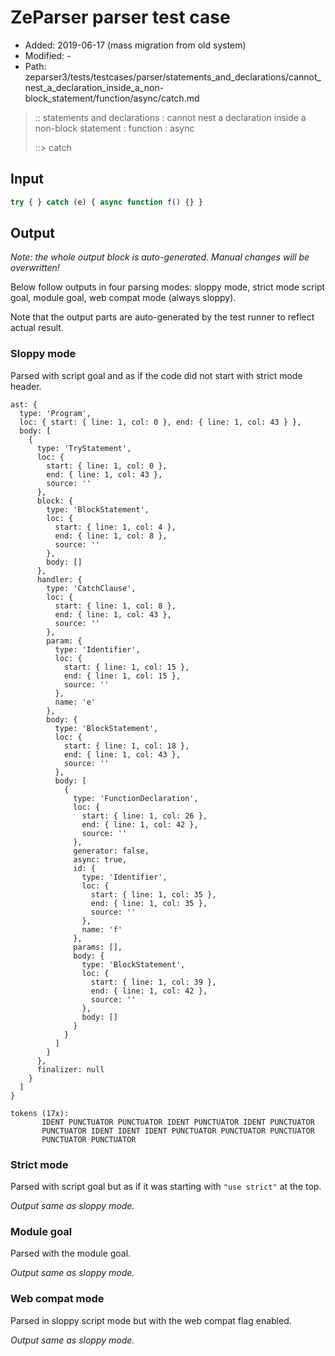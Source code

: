 # ZeParser parser test case

- Added: 2019-06-17 (mass migration from old system)
- Modified: -
- Path: zeparser3/tests/testcases/parser/statements_and_declarations/cannot_nest_a_declaration_inside_a_non-block_statement/function/async/catch.md

> :: statements and declarations : cannot nest a declaration inside a non-block statement : function : async
>
> ::> catch

## Input

`````js
try { } catch (e) { async function f() {} }
`````

## Output

_Note: the whole output block is auto-generated. Manual changes will be overwritten!_

Below follow outputs in four parsing modes: sloppy mode, strict mode script goal, module goal, web compat mode (always sloppy).

Note that the output parts are auto-generated by the test runner to reflect actual result.

### Sloppy mode

Parsed with script goal and as if the code did not start with strict mode header.

`````
ast: {
  type: 'Program',
  loc: { start: { line: 1, col: 0 }, end: { line: 1, col: 43 } },
  body: [
    {
      type: 'TryStatement',
      loc: {
        start: { line: 1, col: 0 },
        end: { line: 1, col: 43 },
        source: ''
      },
      block: {
        type: 'BlockStatement',
        loc: {
          start: { line: 1, col: 4 },
          end: { line: 1, col: 8 },
          source: ''
        },
        body: []
      },
      handler: {
        type: 'CatchClause',
        loc: {
          start: { line: 1, col: 8 },
          end: { line: 1, col: 43 },
          source: ''
        },
        param: {
          type: 'Identifier',
          loc: {
            start: { line: 1, col: 15 },
            end: { line: 1, col: 15 },
            source: ''
          },
          name: 'e'
        },
        body: {
          type: 'BlockStatement',
          loc: {
            start: { line: 1, col: 18 },
            end: { line: 1, col: 43 },
            source: ''
          },
          body: [
            {
              type: 'FunctionDeclaration',
              loc: {
                start: { line: 1, col: 26 },
                end: { line: 1, col: 42 },
                source: ''
              },
              generator: false,
              async: true,
              id: {
                type: 'Identifier',
                loc: {
                  start: { line: 1, col: 35 },
                  end: { line: 1, col: 35 },
                  source: ''
                },
                name: 'f'
              },
              params: [],
              body: {
                type: 'BlockStatement',
                loc: {
                  start: { line: 1, col: 39 },
                  end: { line: 1, col: 42 },
                  source: ''
                },
                body: []
              }
            }
          ]
        }
      },
      finalizer: null
    }
  ]
}

tokens (17x):
       IDENT PUNCTUATOR PUNCTUATOR IDENT PUNCTUATOR IDENT PUNCTUATOR
       PUNCTUATOR IDENT IDENT IDENT PUNCTUATOR PUNCTUATOR PUNCTUATOR
       PUNCTUATOR PUNCTUATOR
`````

### Strict mode

Parsed with script goal but as if it was starting with `"use strict"` at the top.

_Output same as sloppy mode._

### Module goal

Parsed with the module goal.

_Output same as sloppy mode._

### Web compat mode

Parsed in sloppy script mode but with the web compat flag enabled.

_Output same as sloppy mode._

